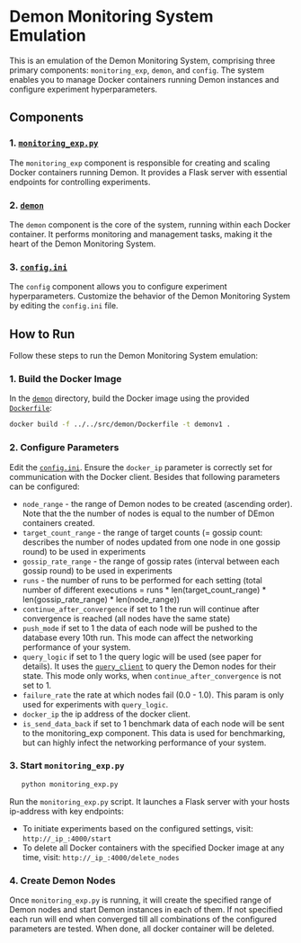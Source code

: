 # Demon Monitoring System Emulation

This is an emulation of the Demon Monitoring System, comprising three primary components: `monitoring_exp`, `demon`, and `config`. The system enables you to manage Docker containers running Demon instances and configure experiment hyperparameters.

## Components

### 1. [`monitoring_exp.py`](./monitoring_exp.py)

The `monitoring_exp` component is responsible for creating and scaling Docker containers running Demon. It provides a Flask server with essential endpoints for controlling experiments.

### 2. [`demon`](../../src/demon)

The `demon` component is the core of the system, running within each Docker container. It performs monitoring and management tasks, making it the heart of the Demon Monitoring System.

### 3. [`config.ini`](../config.ini)

The `config` component allows you to configure experiment hyperparameters. Customize the behavior of the Demon Monitoring System by editing the `config.ini` file.

## How to Run

Follow these steps to run the Demon Monitoring System emulation:

### 1. Build the Docker Image

In the [`demon`](../../src/demon) directory, build the Docker image using the provided [`Dockerfile`](../../src/demon/Dockerfile):
    
   ```bash
docker build -f ../../src/demon/Dockerfile -t demonv1 .
```

### 2. Configure Parameters

Edit the [`config.ini`](../config.ini). Ensure the `docker_ip` parameter is correctly set for communication with the Docker client. Besides that following parameters can be configured:
- `node_range` - the range of Demon nodes to be created (ascending order). Note that the the number of nodes is equal to the number of DEmon containers created.
- `target_count_range` - the range of target counts (= gossip count: describes the number of nodes updated from one node in one gossip round) to be used in experiments
- `gossip_rate_range` - the range of gossip rates (interval between each gossip round) to be used in experiments
- `runs` - the number of runs to be performed for each setting (total number of different executions = runs * len(target_count_range) * len(gossip_rate_range) * len(node_range))
- `continue_after_convergence` if set to 1 the run will continue after convergence is reached (all nodes have the same state)
- `push_mode` if set to 1 the data of each node will be pushed to the database every 10th run. This mode can affect the networking performance of your system.
- `query_logic` if set to 1 the query logic will be used (see paper for details). It uses the [`query_client`](../../src/query_client.py) to query the Demon nodes for their state. This mode only works, when `continue_after_convergence` is not set to 1.
- `failure_rate` the rate at which nodes fail (0.0 - 1.0). This param is only used for experiments with `query_logic`.
- `docker_ip` the ip address of the docker client.
- `is_send_data_back` if set to 1 benchmark data of each node will be sent to the monitoring_exp component. This data is used for benchmarking, but can highly infect the networking performance of your system.


### 3. Start `monitoring_exp.py`

```bash
   python monitoring_exp.py
```

Run the `monitoring_exp.py` script. It launches a Flask server with your hosts ip-address with key endpoints:

- To initiate experiments based on the configured settings, visit: `http://_ip_:4000/start`
- To delete all Docker containers with the specified Docker image at any time, visit: `http://_ip_:4000/delete_nodes`

### 4. Create Demon Nodes

Once `monitoring_exp.py` is running, it will create the specified range of Demon nodes and start Demon instances in each of them. If not specified each run will end when converged till all combinations of the configured parameters are tested. When done, all docker container will be deleted. 
